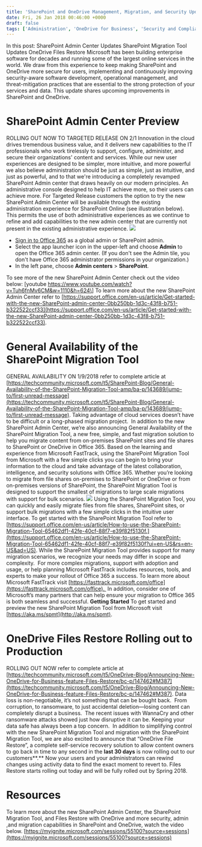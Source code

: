 ```yaml
---
title: 'SharePoint and OneDrive Management, Migration, and Security Updates'
date: Fri, 26 Jan 2018 00:46:00 +0000
draft: false
tags: ['Administration', 'OneDrive for Business', 'Security and Compliance', 'SharePoint', 'SharePoint Admin Center', 'SharePoint Migration Tool']
---
```


In this post: SharePoint Admin Center Updates SharePoint Migration Tool Updates OneDrive Files Restore Microsoft has been building enterprise software for decades and running some of the largest online services in the world. We draw from this experience to keep making SharePoint and OneDrive more secure for users, implementing and continuously improving security-aware software development, operational management, and threat-mitigation practices that are essential to the strong protection of your services and data. This update shares upcoming improvements in SharePoint and OneDrive.

SharePoint Admin Center Preview
===============================

ROLLING OUT NOW TO TARGETED RELEASE ON 2/1 Innovation in the cloud drives tremendous business value, and it delivers new capabilities to the IT professionals who work tirelessly to support, configure, administer, and secure their organizations' content and services. While our new user experiences are designed to be simpler, more intuitive, and more powerful we also believe administration should be just as simple, just as intuitive, and just as powerful, and to that we're introducing a completely revamped SharePoint Admin center that draws heavily on our modern principles. An administrative console designed to help IT achieve more, so their users can achieve more. For Targeted Release customers the option to try the new SharePoint Admin Center will be available through the existing administration experience for SharePoint Online (see illustration below).  This permits the use of both administrative experiences as we continue to refine and add capabilities to the new admin center that are currently not present in the existing administrative experience. ![](https://msdnshared.blob.core.windows.net/media/2018/01/SPOAdmin.png)

*   [Sign in to Office 365](https://support.office.com/en-us/article/Sign-in-to-Office-365-e9eb7d51-5430-4929-91ab-6157c5a050b4) as a global admin or SharePoint admin.
*   Select the app launcher icon in the upper-left and choose **Admin** to open the Office 365 admin center. (If you don't see the Admin tile, you don't have Office 365 administrator permissions in your organization.)
*   In the left pane, choose **Admin centers** > **SharePoint**.

To see more of the new SharePoint Admin Center check out the video below: \[youtube https://www.youtube.com/watch?v=Tuh6fnMv6CM&w=1110&h=624\] To learn more about the new SharePoint Admin Center refer to [https://support.office.com/en-us/article/Get-started-with-the-new-SharePoint-admin-center-0bb250bb-1d3c-43f8-b751-b322522ccf33](https://support.office.com/en-us/article/Get-started-with-the-new-SharePoint-admin-center-0bb250bb-1d3c-43f8-b751-b322522ccf33).

General Availability of the SharePoint Migration Tool
=====================================================

GENERAL AVAILABILITY ON 1/9/2018 refer to complete article at [https://techcommunity.microsoft.com/t5/SharePoint-Blog/General-Availability-of-the-SharePoint-Migration-Tool-amp/ba-p/143689/jump-to/first-unread-message](https://techcommunity.microsoft.com/t5/SharePoint-Blog/General-Availability-of-the-SharePoint-Migration-Tool-amp/ba-p/143689/jump-to/first-unread-message). Taking advantage of cloud services doesn’t have to be difficult or a long-phased migration project.  In addition to the new SharePoint Admin Center, we’re also announcing General Availability of the SharePoint Migration Tool, a new free, simple, and fast migration solution to help you migrate content from on-premises SharePoint sites and file shares to SharePoint or OneDrive in Office 365. Based on the learning and experience from Microsoft FastTrack, using the SharePoint Migration Tool from Microsoft with a few simple clicks you can begin to bring your information to the cloud and take advantage of the latest collaboration, intelligence, and security solutions with Office 365. Whether you’re looking to migrate from file shares on-premises to SharePoint or OneDrive or from on-premises versions of SharePoint, the SharePoint Migration Tool is designed to support the smallest of migrations to large scale migrations with support for bulk scenarios. ![](http://wbaer.files.wordpress.com/2018/01/c9c37-spomigrate.png) Using the SharePoint Migration Tool, you can quickly and easily migrate files from file shares, SharePoint sites, or support bulk migrations with a few simple clicks in the intuitive user interface. To get started with the SharePoint Migration Tool refer to [https://support.office.com/en-us/article/How-to-use-the-SharePoint-Migration-Tool-65462df1-42fe-40cf-88f7-e39f82f5130f.](https://support.office.com/en-us/article/How-to-use-the-SharePoint-Migration-Tool-65462df1-42fe-40cf-88f7-e39f82f5130f?ui=en-US&rs=en-US&ad=US). While the SharePoint Migration Tool provides support for many migration scenarios, we recognize your needs may differ in scope and complexity.  For more complex migrations, support with adoption and usage, or help planning Microsoft FastTrack includes resources, tools, and experts to make your rollout of Office 365 a success. To learn more about Microsoft FastTrack visit [https://fasttrack.microsoft.com/office](https://fasttrack.microsoft.com/office).  In addition, consider one of Microsoft’s many partners that can help ensure your migration to Office 365 is both seamless and successful. **Getting Started** To get started and preview the new SharePoint Migration Tool from Microsoft visit [https://aka.ms/spmt](http://aka.ms/spmt).

OneDrive Files Restore Rolling out to Production
================================================

ROLLING OUT NOW refer to complete article at [https://techcommunity.microsoft.com/t5/OneDrive-Blog/Announcing-New-OneDrive-for-Business-feature-Files-Restore/bc-p/147462#M387](https://techcommunity.microsoft.com/t5/OneDrive-Blog/Announcing-New-OneDrive-for-Business-feature-Files-Restore/bc-p/147462#M387). Data loss is non-negotiable, it’s not something that can be bought back.  From corruption, to ransomware, to just accidental deletion—losing content can completely disrupt a business.  The recent issues with WannaCry and other ransomware attacks showed just how disruptive it can be. Keeping your data safe has always been a top concern.  In addition to simplifying control with the new SharePoint Migration Tool and migration with the SharePoint Migration Tool, we are also excited to announce that “OneDrive File Restore”, a complete self-service recovery solution to allow content owners to go back in time to any second in the **last 30 days** is now rolling out to our customers**.** Now your users and your administrators can rewind changes using activity data to find the exact moment to revert to. Files Restore starts rolling out today and will be fully rolled out by Spring 2018.

Resources
=========

To learn more about the new SharePoint Admin Center, the SharePoint Migration Tool, and Files Restore with OneDrive and more security, admin ,and migration capabilities in SharePoint and OneDrive, watch the video below. [https://myignite.microsoft.com/sessions/55100?source=sessions](https://myignite.microsoft.com/sessions/55100?source=sessions)